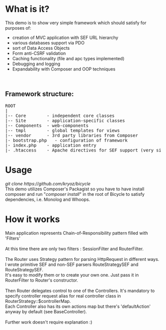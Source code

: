 <h1>What is it?</h1>
This demo is to show very simple framework which should satisfy for purposes of:
<ul>
<li>creation of MVC application with SEF URL hierarchy</li>
<li>various databases support via PDO</li>
<li>sort of Data Access Objects</li>
<li>Form anti-CSRF validation</li>
<li>Caching functionality (file and apc types implemented)</li>
<li>Debugging and logging</li>
<li>Expandability with Composer and OOP techniques</li>
</ul>

<br>
<h2>Framework structure:</h2>
<pre>
ROOT
|
|-- Core        - independent core classes
|-- Site        - application-specific classes
|-- Components  - web-components
|-- tmpl        - global templates for views
|-- vendor      - 3rd party libraries from Composer
|- bootstrap.php   - configuration of framework
|- index.php    - application entry
|- .htaccess    - Apache directives for SEF support (very simple and easily can be rewritten for nginx)
</pre>

<h1>Usage</h1>
<i>git clone https://github.com/kryoz/bicycle</i><br>
This demo utilizes Composer's Packagist so you have to have install composer and run "<i>composer install</i>"
in the root of Bicycle to satisfy dependencies, i.e. Monolog and Whoops.

<h1>How it works</h1>
Main application represents Chain-of-Responsibility pattern filled with 'Filters'<br><br>
At this time there are only two filters : SessionFilter and RouterFilter. <br><br>
The Router uses Strategy pattern for parsing HttpRequest in different ways.<br>
I wrote primitive SEF and non-SEF parsers RouteStrategySEF and RouteStrategySEF.<br>
It's easy to modify them or to create your own one. Just pass it in RouterFilter to Router's constructor.<br><br>
Then Router delegates control to one of the Controllers. It's mandatory to specify controller request alias for real controller class in RouterStrategy::$controllerMap.<br>
Each Controller also has its own actions map but there's 'defaultAction' anyway by default (see BaseController).<br><br>
Further work doesn't require explanation :)